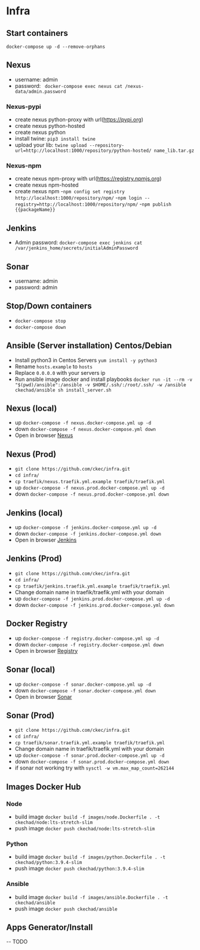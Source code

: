 # Infra

## Start containers

`docker-compose up -d --remove-orphans`

## Nexus

- username: admin
- password: ` docker-compose exec nexus cat /nexus-data/admin.password`

### Nexus-pypi

- create nexus python-proxy with url(https://pypi.org)
- create nexus python-hosted
- create nexus python
- install twine: ```pip3 install twine```
- upload your lib: ```twine upload --repository-url=http://localhost:1000/repository/python-hosted/ name_lib.tar.gz```

### Nexus-npm

- create nexus npm-proxy with url(https://registry.npmjs.org)
- create nexus npm-hosted
- create nexus npm -```npm config set registry http://localhost:1000/repository/npm/```
  -```npm login --registry=http://localhost:1000/repository/npm/```
  -```npm publish {{packageName}}```

## Jenkins

- Admin password: `docker-compose exec jenkins cat /var/jenkins_home/secrets/initialAdminPassword`

## Sonar

- username: admin
- password: admin

## Stop/Down containers

- `docker-compose stop `
- `docker-compose down `

## Ansible (Server installation)  Centos/Debian

- Install python3 in Centos Servers
  ```yum install -y python3```
- Rename `hosts.example` to `hosts`
- Replace `0.0.0.0` with your servers ip
- Run ansible image docker and install playbooks
  ```docker run -it --rm -v "$(pwd)/ansible":/ansible -v $HOME/.ssh/:/root/.ssh/ -w /ansible ckechad/ansible sh install_server.sh```

## Nexus (local)

- up `docker-compose -f nexus.docker-compose.yml up -d`
- down `docker-compose -f nexus.docker-compose.yml down`
- Open in browser [Nexus](http://localhost:1000/)

## Nexus (Prod)

- `git clone https://github.com/ckec/infra.git`
- `cd infra/`
- `cp traefik/nexus.traefik.yml.example traefik/traefik.yml`
- up `docker-compose -f nexus.prod.docker-compose.yml up -d`
- down `docker-compose -f nexus.prod.docker-compose.yml down`

## Jenkins (local)

- up `docker-compose -f jenkins.docker-compose.yml up -d`
- down `docker-compose -f jenkins.docker-compose.yml down`
- Open in browser [Jenkins](http://localhost:1001/)

## Jenkins (Prod)

- `git clone https://github.com/ckec/infra.git`
- `cd infra/`
- `cp traefik/jenkins.traefik.yml.example traefik/traefik.yml`
- Change domain name in traefik/traefik.yml with your domain
- up `docker-compose -f jenkins.prod.docker-compose.yml up -d`
- down `docker-compose -f jenkins.prod.docker-compose.yml down`

## Docker Registry

- up `docker-compose -f registry.docker-compose.yml up -d`
- down `docker-compose -f registry.docker-compose.yml down`
- Open in browser [Registry](http://localhost:1004/)

## Sonar (local)

- up `docker-compose -f sonar.docker-compose.yml up -d`
- down `docker-compose -f sonar.docker-compose.yml down`
- Open in browser [Sonar](http://localhost:1005/)

## Sonar (Prod)

- `git clone https://github.com/ckec/infra.git`
- `cd infra/`
- `cp traefik/sonar.traefik.yml.example traefik/traefik.yml`
- Change domain name in traefik/traefik.yml with your domain
- up `docker-compose -f sonar.prod.docker-compose.yml up -d`
- down `docker-compose -f sonar.prod.docker-compose.yml down`
- if sonar not working try with `sysctl -w vm.max_map_count=262144`

## Images Docker Hub

### Node

- build image `docker build -f images/node.Dockerfile . -t ckechad/node:lts-stretch-slim`
- push image `docker push ckechad/node:lts-stretch-slim`

### Python

- build image `docker build -f images/python.Dockerfile . -t ckechad/python:3.9.4-slim`
- push image `docker push ckechad/python:3.9.4-slim`

### Ansible

- build image `docker build -f images/ansible.Dockerfile . -t ckechad/ansible`
- push image `docker push ckechad/ansible`

## Apps Generator/Install

-- TODO